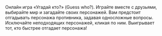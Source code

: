 Онлайн игра «Угадай кто?» (Guess who?). Играйте вместе с друзьями, выбирайте мир и загадайте своих персонажей. Вам предстоит отгадывать персонажа противника, задавая односложные вопросы. Исключайте неподходящих персонажей, кликая по ним. Выигрывает тот, кто быстрее отгадает персонажа!
